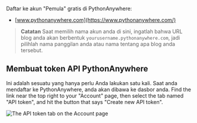 Daftar ke akun "Pemula" gratis di PythonAnywhere:

* [www.pythonanywhere.com](https://www.pythonanywhere.com/)

> **Catatan** Saat memilih nama akun anda di sini, ingatlah bahwa URL blog anda akan berbentuk `yourusername.pythonanywhere.com`, jadi pilihlah nama panggilan anda atau nama tentang apa blog anda tersebut.

## Membuat token API PythonAnywhere

Ini adalah sesuatu yang hanya perlu Anda lakukan satu kali. Saat anda mendaftar ke PythonAnywhere, anda akan dibawa ke dasbor anda. Find the link near the top right to your "Account" page, then select the tab named "API token", and hit the button that says "Create new API token".

![The API token tab on the Account page](../deploy/images/pythonanywhere_create_api_token.png)